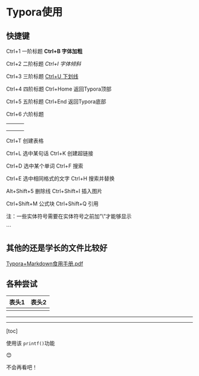 # Typora使用

## 快捷键

Ctrl+1 一阶标题 **Ctrl+B 字体加粗** 

Ctrl+2 二阶标题 *Ctrl+I 字体倾斜* 

Ctrl+3 三阶标题 <u>Ctrl+U 下划线</u> 

Ctrl+4 四阶标题 Ctrl+Home 返回Typora顶部 

Ctrl+5 五阶标题 Ctrl+End 返回Typora底部 

Ctrl+6 六阶标题

|      |      |      |
| ---- | ---- | ---- |
|      |      |      |
|      |      |      |
|      |      |      |

 Ctrl+T 创建表格 

Ctrl+L 选中某句话 Ctrl+K 创建超链接 

Ctrl+D 选中某个单词 Ctrl+F 搜索 

Ctrl+E 选中相同格式的文字 Ctrl+H 搜索并替换 

Alt+Shift+5 删除线 Ctrl+Shift+I 插入图片 

Ctrl+Shift+M 公式块 Ctrl+Shift+Q 引用 

注：一些实体符号需要在实体符号之前加”\”才能够显示 

\```

## 其他的还是学长的文件比较好

 [Typora+Markdown食用手册.pdf](D:\桌面\Typora+Markdown食用手册.pdf) 

## 各种尝试

| 表头1 | 表头2 |
| ----- | ----- |
|       |       |

****

---

[toc]

使用该 `printf()`功能 

😊



不会再看吧！

